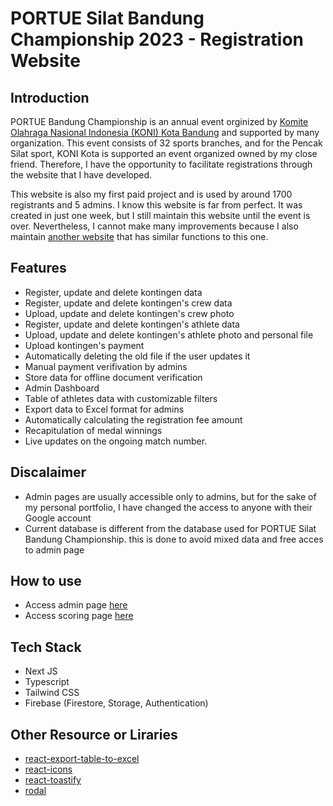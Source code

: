 # PORTUE Silat Bandung Championship 2023 - Registration Website

## Introduction

PORTUE Bandung Championship is an annual event orginized by [Komite Olahraga Nasional Indonesia (KONI) Kota Bandung](https://portue.koni-kotabandung.or.id/) and supported by many organization. This event consists of 32 sports branches, and for the Pencak Silat sport, KONI Kota is supported an event organized owned by my close friend. Therefore, I have the opportunity to facilitate registrations through the website that I have developed.

This website is also my first paid project and is used by around 1700 registrants and 5 admins. I know this website is far from perfect. It was created in just one week, but I still maintain this website until the event is over. Nevertheless, I cannot make many improvements because I also maintain [another website](https://github.com/irfansud2nd/kejurnas-asbd-2023) that has similar functions to this one.

## Features

- Register, update and delete kontingen data
- Register, update and delete kontingen's crew data
- Upload, update and delete kontingen's crew photo
- Register, update and delete kontingen's athlete data
- Upload, update and delete kontingen's athlete photo and personal file
- Upload kontingen's payment
- Automatically deleting the old file if the user updates it
- Manual payment verifivation by admins
- Store data for offline document verification
- Admin Dashboard
- Table of athletes data with customizable filters
- Export data to Excel format for admins
- Automatically calculating the registration fee amount
- Recapitulation of medal winnings
- Live updates on the ongoing match number.

## Discalaimer

- Admin pages are usually accessible only to admins, but for the sake of my personal portfolio, I have changed the access to anyone with their Google account
- Current database is different from the database used for PORTUE Silat Bandung Championship. this is done to avoid mixed data and free acces to admin page

## How to use

- Access admin page [here](https://portue-silat-championship.vercel.app/admin)
- Access scoring page [here](https://portue-silat-championship.vercel.app/scoring)

## Tech Stack

- Next JS
- Typescript
- Tailwind CSS
- Firebase (Firestore, Storage, Authentication)

## Other Resource or Liraries

- [react-export-table-to-excel](https://github.com/EdisonJpp/react-export-table-to-excel)
- [react-icons](https://react-icons.github.io/react-icons/)
- [react-toastify](https://fkhadra.github.io/react-toastify/introduction)
- [rodal](https://chenjiahan.github.io/rodal/)
